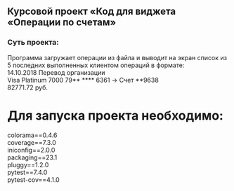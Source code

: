 ## Курсовой проект «Код для виджета «Операции по счетам»

### Суть проекта: 
Программа загружает операции из файла и выводит на экран 
список из 5 последних выполненных клиентом операций в формате:<br>
14.10.2018 Перевод организации<br>
Visa Platinum 7000 79** **** 6361 -> Счет **9638<br>
82771.72 руб.<br>

# Для запуска проекта необходимо:
colorama==0.4.6<br>
coverage==7.3.0<br>
iniconfig==2.0.0<br>
packaging==23.1<br>
pluggy==1.2.0<br>
pytest==7.4.0<br>
pytest-cov==4.1.0